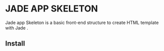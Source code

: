 # JADE APP SKELETON

Jade app Skeleton is a basic front-end structure to create HTML template with Jade .

## Install
